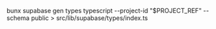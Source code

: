 bunx supabase gen types typescript --project-id "$PROJECT_REF" --schema public > src/lib/supabase/types/index.ts
